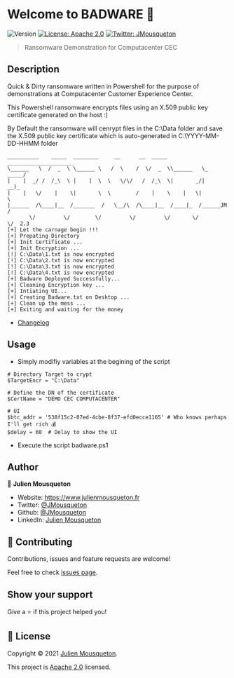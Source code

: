 # Welcome to BADWARE 👋

![Version](https://img.shields.io/badge/version-2.3-blue.svg?cacheSeconds=2592000)
[![License: Apache 2.0](https://img.shields.io/badge/License-Apache%202.0-yellow.svg)](https://github.com/JMousqueton/Badware/blob/main/LICENSE)
[![Twitter: JMousqueton](https://img.shields.io/twitter/follow/JMousqueton.svg?style=social)](https://twitter.com/JMousqueton)

> Ransomware Demonstration for Computacenter CEC

## Description

Quick & Dirty ransomware written in Powershell for the purpose of demonstrations at Computacenter Customer Experience Center.

This Powershell ransomware encrypts files using an X.509 public key certificate generated on the host :) 

By Default the ransomware will cenrypt files in the C:\Data folder and save the X.509 public key certificate which is auto-generated in C:\YYYY-MM-DD-HHMM folder

```
__________    _____  ________     __      __  _____ _____________________
\______   \  /  _  \ \______ \   /  \    /  \/  _  \\______   \_   _____/
|    |  _/ /  /_\  \ |    |  \  \   \/\/   /  /_\  \|       _/|    __)_
|    |   \/    |    \|       \  \        /    |    \    |   \|        \
|______  /\____|__  /_______  /   \__/\  /\____|__  /____|_  /______JM /
       \/         \/        \/         \/         \/       \/        \/  2.3
[+] Let the carnage begin !!!
[+] Prepating Directory
[+] Init Certificate ...
[+] Init Encryption ...
[!] C:\Data\1.txt is now encrypted
[!] C:\Data\2.txt is now encrypted
[!] C:\Data\3.txt is now encrypted
[!] C:\Data\4.txt is now encrypted
[+] Badware Deployed Successfully...
[+] Cleaning Encryption key ...
[+] Intiating UI...
[+] Creating Badware.txt on Desktop ...
[+] Clean up the mess ...
[+] Exiting and waiting for the money
``` 

- [Changelog](https://github.com/JMousqueton/Badware/blob/main/CHANGELOG.md)

## Usage 

- Simply modifiy variables at the begining of the script 

```
# Directory Target to crypt 
$TargetEncr = "C:\Data" 

# Define the DN of the certificate 
$CertName = "DEMO CEC COMPUTACENTER"

# UI  
$btc_addr = '538f15c2-07ed-4cbe-8f37-efd0ecce1165' # Who knows perhaps I'll get rich 💰 
$delay = 60  # Delay to show the UI 
``` 

- Execute the script badware.ps1 

## Author

👤 **Julien Mousqueton**

* Website: <https://www.julienmousqueton.fr>
* Twitter: [@JMousqueton](https://twitter.com/JMousqueton)
* Github: [@JMousqueton](https://github.com/JMousqueton)
* LinkedIn: [Julien Mousqueton](https://linkedin.com/in/julienmousqueton)

## 🤝 Contributing

Contributions, issues and feature requests are welcome!

Feel free to check [issues page](https://github.com/JMousqueton/Badware/issues).

## Show your support

Give a ⭐️ if this project helped you!

## 📝 License

Copyright © 2021 [Julien Mousqueton](https://github.com/JMousqueton).

This project is [Apache 2.0](https://github.com/JMousqueton/Badware/blob/main/LICENSE) licensed.
